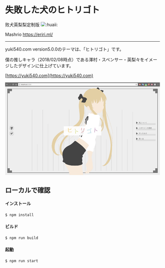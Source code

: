 # 失敗した犬のヒトリゴト
败犬英梨梨定制版 <img src="https://view.moezx.cc/images/2018/03/12/icon_huaji.png" alt=":huaji:" style="height: 1em; max-height: 1em;">

Mashrio <https://eriri.ml/>

***

yuki540.com version5.0.0のテーマは、「ヒトリゴト」です。

僕の推しキャラ（2018/02/08時点）である澤村・スペンサー・英梨々をイメージしたデザインに仕上げています。

[https://yuki540.com](https://yuki540.com)

![sitename](./screenshots/screenshots.png)

## ローカルで確認

#### インストール
```bash
$ npm install
```

#### ビルド
```bash
$ npm run build
```

#### 起動
```bash
$ npm run start
```

